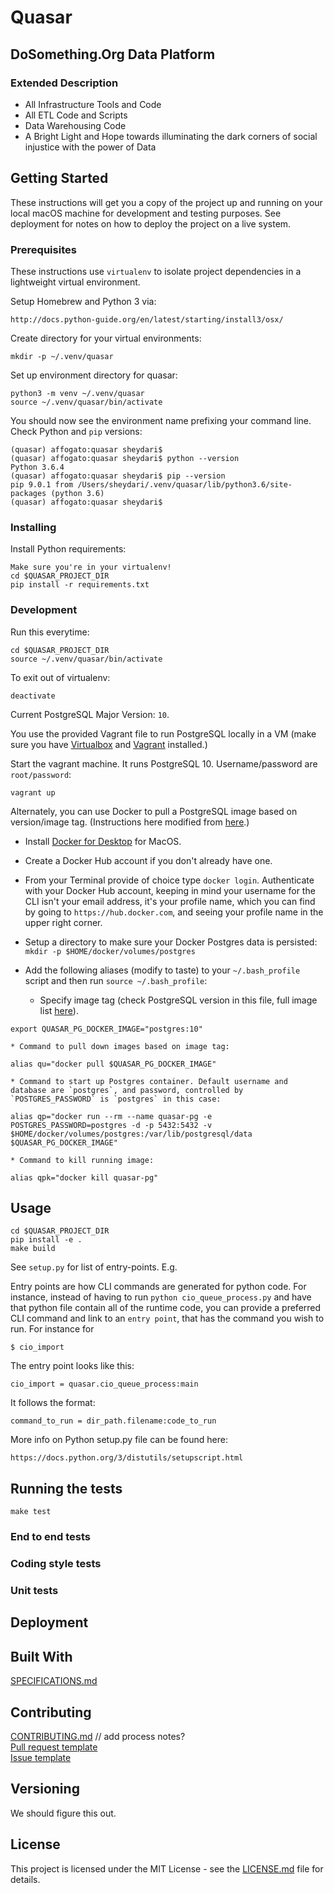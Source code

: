 # Quasar

## DoSomething.Org Data Platform

### Extended Description 

* All Infrastructure Tools and Code
* All ETL Code and Scripts
* Data Warehousing Code
* A Bright Light and Hope towards illuminating the dark corners of social injustice with the power of Data

## Getting Started
These instructions will get you a copy of the project up and running on your local macOS machine for development and testing purposes. See deployment for notes on how to deploy the project on a live system.

### Prerequisites

These instructions use `virtualenv` to isolate project dependencies in a lightweight virtual environment.

Setup Homebrew and Python 3 via:
```
http://docs.python-guide.org/en/latest/starting/install3/osx/
```

Create directory for your virtual environments:
```
mkdir -p ~/.venv/quasar
```

Set up environment directory for quasar:

```
python3 -m venv ~/.venv/quasar
source ~/.venv/quasar/bin/activate
```

You should now see the environment name prefixing your command line. Check Python and `pip` versions:

```
(quasar) affogato:quasar sheydari$
(quasar) affogato:quasar sheydari$ python --version
Python 3.6.4
(quasar) affogato:quasar sheydari$ pip --version
pip 9.0.1 from /Users/sheydari/.venv/quasar/lib/python3.6/site-packages (python 3.6)
(quasar) affogato:quasar sheydari$ 

```

### Installing

Install Python requirements:

```
Make sure you're in your virtualenv!
cd $QUASAR_PROJECT_DIR
pip install -r requirements.txt
```


### Development

Run this everytime:

```
cd $QUASAR_PROJECT_DIR
source ~/.venv/quasar/bin/activate
```

To exit out of virtualenv:
```
deactivate
```

Current PostgreSQL Major Version: `10`.

You use the provided Vagrant file to run PostgreSQL locally in a VM (make sure you have [Virtualbox](https://www.virtualbox.org/wiki/Downloads) and [Vagrant](https://www.vagrantup.com/) installed.)

Start the vagrant machine. It runs PostgreSQL 10. Username/password are `root/password`:

```
vagrant up
```

Alternately, you can use Docker to pull a PostgreSQL image based on version/image tag.
(Instructions here modified from [here](https://hackernoon.com/dont-install-postgres-docker-pull-postgres-bee20e200198).)

* Install [Docker for Desktop](https://hub.docker.com/editions/community/docker-ce-desktop-mac) for MacOS.
* Create a Docker Hub account if you don't already have one. 
* From your Terminal provide of choice type `docker login`. Authenticate with your Docker Hub account, keeping in mind your username for the CLI isn't your email address, it's your profile name, which you can find by going to `https://hub.docker.com`, and seeing your profile name in the upper right corner.
* Setup a directory to make sure your Docker Postgres data is persisted: `mkdir -p $HOME/docker/volumes/postgres`
* Add the following aliases (modify to taste) to your `~/.bash_profile` script and then run `source ~/.bash_profile`:

	* Specify image tag (check PostgreSQL version in this file, full image list [here](https://hub.docker.com/_/postgres/)). 
```
export QUASAR_PG_DOCKER_IMAGE="postgres:10"
```

	* Command to pull down images based on image tag:
```
alias qu="docker pull $QUASAR_PG_DOCKER_IMAGE"
```

	* Command to start up Postgres container. Default username and database are `postgres`, and password, controlled by `POSTGRES_PASSWORD` is `postgres` in this case:
```
alias qp="docker run --rm --name quasar-pg -e POSTGRES_PASSWORD=postgres -d -p 5432:5432 -v $HOME/docker/volumes/postgres:/var/lib/postgresql/data $QUASAR_PG_DOCKER_IMAGE"
```

	* Command to kill running image:
```
alias qpk="docker kill quasar-pg"
```

## Usage

```
cd $QUASAR_PROJECT_DIR
pip install -e .
make build
```

See `setup.py` for list of entry-points. E.g.

Entry points are how CLI commands are generated for python code. 
For instance, instead of having to run `python cio_queue_process.py` and
have that python file contain all of the runtime code, you can provide
a preferred CLI command and link to an `entry point`, that has the command
you wish to run. For instance for
```
$ cio_import
```
The entry point looks like this:
```
cio_import = quasar.cio_queue_process:main
```
It follows the format:
```
command_to_run = dir_path.filename:code_to_run
```
More info on Python setup.py file can be found here:
```
https://docs.python.org/3/distutils/setupscript.html
```


## Running the tests

```
make test
```

### End to end tests

### Coding style tests

### Unit tests

## Deployment

## Built With

[SPECIFICATIONS.md](SPECIFICATIONS.md)

## Contributing

[CONTRIBUTING.md](CONTRIBUTING.md) // add process notes?  
[Pull request template](PULL_REQUEST_TEMPLATE)  
[Issue template](issue_template.md)  

## Versioning

We should figure this out.

## License
This project is licensed under the MIT License - see the [LICENSE.md](LICENSE.md) file for details.
